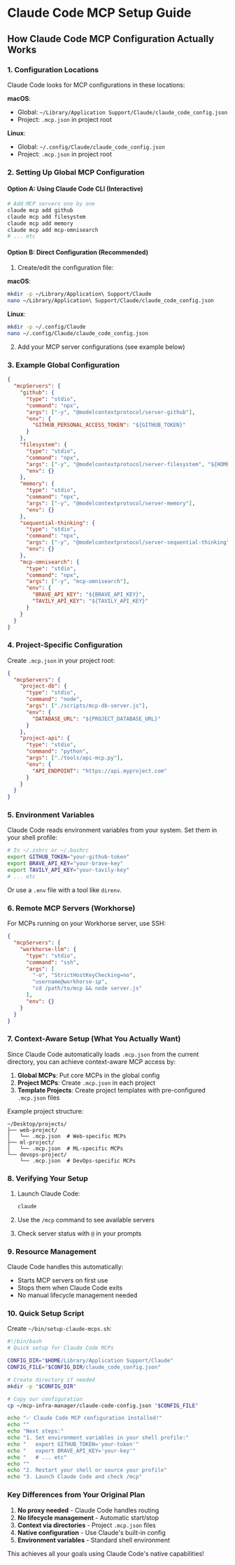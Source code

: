 # Claude Code MCP Setup Guide

## How Claude Code MCP Configuration Actually Works

### 1. Configuration Locations

Claude Code looks for MCP configurations in these locations:

**macOS**:
- Global: `~/Library/Application Support/Claude/claude_code_config.json`
- Project: `.mcp.json` in project root

**Linux**:
- Global: `~/.config/Claude/claude_code_config.json`
- Project: `.mcp.json` in project root

### 2. Setting Up Global MCP Configuration

#### Option A: Using Claude Code CLI (Interactive)

```bash
# Add MCP servers one by one
claude mcp add github
claude mcp add filesystem  
claude mcp add memory
claude mcp add mcp-omnisearch
# ... etc
```

#### Option B: Direct Configuration (Recommended)

1. Create/edit the configuration file:

**macOS**:
```bash
mkdir -p ~/Library/Application\ Support/Claude
nano ~/Library/Application\ Support/Claude/claude_code_config.json
```

**Linux**:
```bash
mkdir -p ~/.config/Claude
nano ~/.config/Claude/claude_code_config.json
```

2. Add your MCP server configurations (see example below)

### 3. Example Global Configuration

```json
{
  "mcpServers": {
    "github": {
      "type": "stdio",
      "command": "npx",
      "args": ["-y", "@modelcontextprotocol/server-github"],
      "env": {
        "GITHUB_PERSONAL_ACCESS_TOKEN": "${GITHUB_TOKEN}"
      }
    },
    "filesystem": {
      "type": "stdio",
      "command": "npx",
      "args": ["-y", "@modelcontextprotocol/server-filesystem", "${HOME}"],
      "env": {}
    },
    "memory": {
      "type": "stdio",
      "command": "npx",
      "args": ["-y", "@modelcontextprotocol/server-memory"],
      "env": {}
    },
    "sequential-thinking": {
      "type": "stdio",
      "command": "npx",
      "args": ["-y", "@modelcontextprotocol/server-sequential-thinking"],
      "env": {}
    },
    "mcp-omnisearch": {
      "type": "stdio",
      "command": "npx",
      "args": ["-y", "mcp-omnisearch"],
      "env": {
        "BRAVE_API_KEY": "${BRAVE_API_KEY}",
        "TAVILY_API_KEY": "${TAVILY_API_KEY}"
      }
    }
  }
}
```

### 4. Project-Specific Configuration

Create `.mcp.json` in your project root:

```json
{
  "mcpServers": {
    "project-db": {
      "type": "stdio",
      "command": "node",
      "args": ["./scripts/mcp-db-server.js"],
      "env": {
        "DATABASE_URL": "${PROJECT_DATABASE_URL}"
      }
    },
    "project-api": {
      "type": "stdio",
      "command": "python",
      "args": ["./tools/api-mcp.py"],
      "env": {
        "API_ENDPOINT": "https://api.myproject.com"
      }
    }
  }
}
```

### 5. Environment Variables

Claude Code reads environment variables from your system. Set them in your shell profile:

```bash
# In ~/.zshrc or ~/.bashrc
export GITHUB_TOKEN="your-github-token"
export BRAVE_API_KEY="your-brave-key"
export TAVILY_API_KEY="your-tavily-key"
# ... etc
```

Or use a `.env` file with a tool like `direnv`.

### 6. Remote MCP Servers (Workhorse)

For MCPs running on your Workhorse server, use SSH:

```json
{
  "mcpServers": {
    "workhorse-llm": {
      "type": "stdio",
      "command": "ssh",
      "args": [
        "-o", "StrictHostKeyChecking=no",
        "username@workhorse-ip",
        "cd /path/to/mcp && node server.js"
      ],
      "env": {}
    }
  }
}
```

### 7. Context-Aware Setup (What You Actually Want)

Since Claude Code automatically loads `.mcp.json` from the current directory, you can achieve context-aware MCP access by:

1. **Global MCPs**: Put core MCPs in the global config
2. **Project MCPs**: Create `.mcp.json` in each project
3. **Template Projects**: Create project templates with pre-configured `.mcp.json` files

Example project structure:
```
~/Desktop/projects/
├── web-project/
│   └── .mcp.json  # Web-specific MCPs
├── ml-project/
│   └── .mcp.json  # ML-specific MCPs
└── devops-project/
    └── .mcp.json  # DevOps-specific MCPs
```

### 8. Verifying Your Setup

1. Launch Claude Code:
   ```bash
   claude
   ```

2. Use the `/mcp` command to see available servers

3. Check server status with `@` in your prompts

### 9. Resource Management

Claude Code handles this automatically:
- Starts MCP servers on first use
- Stops them when Claude Code exits
- No manual lifecycle management needed

### 10. Quick Setup Script

Create `~/bin/setup-claude-mcps.sh`:

```bash
#!/bin/bash
# Quick setup for Claude Code MCPs

CONFIG_DIR="$HOME/Library/Application Support/Claude"
CONFIG_FILE="$CONFIG_DIR/claude_code_config.json"

# Create directory if needed
mkdir -p "$CONFIG_DIR"

# Copy our configuration
cp ~/mcp-infra-manager/claude-code-config.json "$CONFIG_FILE"

echo "✅ Claude Code MCP configuration installed!"
echo ""
echo "Next steps:"
echo "1. Set environment variables in your shell profile:"
echo "   export GITHUB_TOKEN='your-token'"
echo "   export BRAVE_API_KEY='your-key'"
echo "   # ... etc"
echo ""
echo "2. Restart your shell or source your profile"
echo "3. Launch Claude Code and check /mcp"
```

### Key Differences from Your Original Plan

1. **No proxy needed** - Claude Code handles routing
2. **No lifecycle management** - Automatic start/stop
3. **Context via directories** - Project `.mcp.json` files
4. **Native configuration** - Use Claude's built-in config
5. **Environment variables** - Standard shell environment

This achieves all your goals using Claude Code's native capabilities!